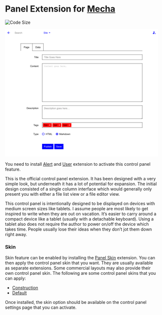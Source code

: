 Panel Extension for [Mecha](https://github.com/mecha-cms/mecha)
===============================================================

![Code Size](https://img.shields.io/github/languages/code-size/mecha-cms/x.panel?color=%23444&style=for-the-badge)

![Panel](index.png?v=2022-10-05)

You need to install [Alert][1] and [User][2] extension to activate this control panel feature.

This is the official control panel extension. It has been designed with a very simple look, but underneath it has a lot
of potential for expansion. The initial design consisted of a single column interface which would generally only present
you with either a file list view or a file editor view.

This control panel is intentionally designed to be displayed on devices with medium screen sizes like tablets. I assume
people are most likely to get inspired to write when they are out on vacation. It’s easier to carry around a compact
device like a tablet (usually with a detachable keyboard). Using a tablet also does not require the author to power
on/off the device which takes time. People usually lose their ideas when they don’t jot them down right away.

### Skin

Skin feature can be enabled by installing the [Panel Skin][3] extension. You can then apply the control panel skin that
you want. They are usually available as separate extensions. Some commercial layouts may also provide their own control
panel skin. The following are some control panel skins that you can apply:

 - [Construction](https://github.com/mecha-cms/x.panel.skin.construction)
 - [Default](https://github.com/mecha-cms/x.panel.skin.default)

Once installed, the skin option should be available on the control panel settings page that you can activate.

 [1]: https://github.com/mecha-cms/x.alert
 [2]: https://github.com/mecha-cms/x.user
 [3]: https://github.com/mecha-cms/x.panel.skin